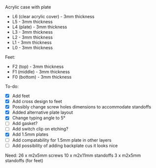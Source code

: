 Acrylic case with plate

* L6 (clear acrylic cover) - 3mm thickness
* L5 - 3mm thickness
* L4 (plate) - 3mm thickness
* L3 - 3mm thickness
* L2 - 3mm thickness
* L1 - 3mm thickness
* L0 - 3mm thickness

Feet:
* F2 (top) - 3mm thickness
* F1 (middle) - 3mm thickness
* F0 (bottom) - 3mm thickness


To-do:
- [X] Add feet
- [X] Add cross design to feet
- [X] Possibly change screw holes dimensions to accommodate standoffs
- [X] Added alternative plate layout
- [X] Change typing angle to 5°
- [ ] Add gasket?
- [ ] Add switch clip on etching?
- [X] Add 1.5mm plates
- [ ] Add compatability for 1.5mm plate in other layers
- [ ] Add possibility of adding backplate cus it looks nice

Need:
26 x m2x5mm screws
10 x m2x11mm standoffs
3 x m2x5mm standoffs (for feet)

